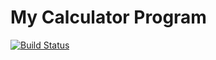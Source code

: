 # My Calculator Program
[![Build Status](https://app.travis-ci.com/kaw393939/calc_example.svg?branch=main)](https://app.travis-ci.com/kaw393939/calc_example)